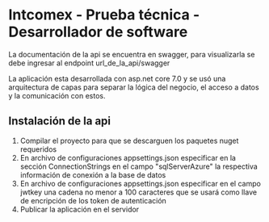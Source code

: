 # Intcomex - Prueba técnica - Desarrollador de software

La documentación de la api se encuentra en swagger, para visualizarla se debe ingresar al endpoint url_de_la_api/swagger

La aplicación esta desarrollada con asp.net core 7.0 y se usó una arquitectura de capas para separar la lógica del negocio,
el acceso a datos y la comunicación con estos.

## Instalación de la api

1. Compilar el proyecto para que se descarguen los paquetes nuget requeridos
2. En archivo de configuraciones appsettings.json especificar en la sección ConnectionStrings en el campo "sqlServerAzure" la respectiva información de conexión a la base de datos
3. En archivo de configuraciones appsettings.json especificar en el campo jwtkey una cadena no menor a 100 caracteres que se usará como llave de encripción de los token de autenticación
4. Publicar la aplicación en el servidor
